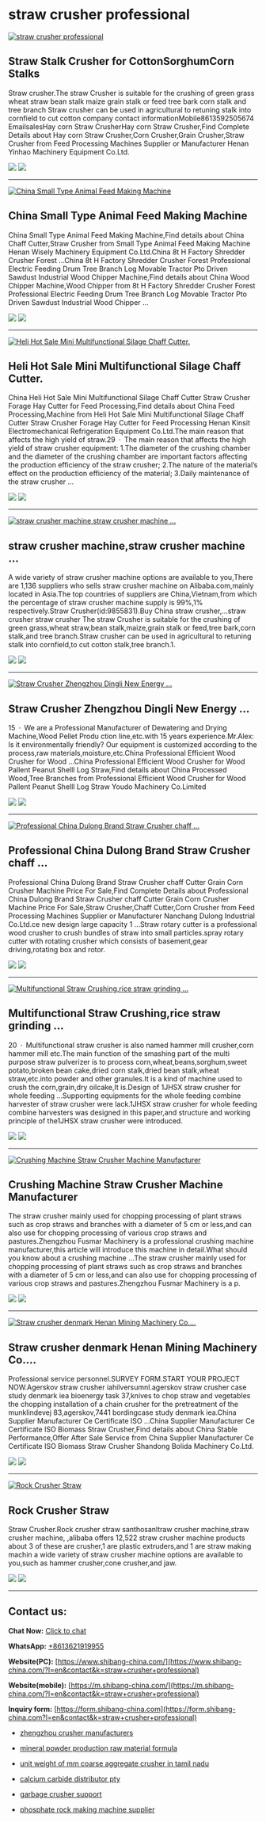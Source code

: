 # straw crusher professional

<a href="https://swt.shibang-china.com/?l=en&img&k=straw+crusher+professional" target="_blank">![straw crusher professional](http://static.shibang-china.com/all-800x300/324.jpg)</a>

## Straw Stalk Crusher for CottonSorghumCorn Stalks
Straw crusher.The straw Crusher is suitable for the crushing of green grass wheat straw bean stalk maize grain stalk or feed tree bark corn stalk and tree branch Straw crusher can be used in agricultural to retuning stalk into cornfield to cut cotton company contact informationMobile8613592505674 EmailsalesHay corn Straw CrusherHay corn Straw Crusher,Find Complete Details about Hay corn Straw Crusher,Corn Crusher,Grain Crusher,Straw Crusher from Feed Processing Machines Supplier or Manufacturer Henan Yinhao Machinery Equipment Co.Ltd.


<a href="https://whatsapp.shibangsoft.com/WhatsApp.php" target="_blank" title="WhatsApp">![](http://static.shibang-china.com/icon/whatsapp.png)</a> <a href="https://swt.shibang-china.com/?l=en&icon&k=straw+crusher+professional" target="_blank">![](http://static.shibang-china.com/icon/chat-en.png)</a>

---

<a href="https://swt.shibang-china.com/?l=en&img&k=straw+crusher+professional" target="_blank">![China Small Type Animal Feed Making Machine](http://static.shibang-china.com/all-800x300/76.jpg)</a>

## China Small Type Animal Feed Making Machine
China Small Type Animal Feed Making Machine,Find details about China Chaff Cutter,Straw Crusher from Small Type Animal Feed Making Machine Henan Wisely Machinery Equipment Co.Ltd.China 8t H Factory Shredder Crusher Forest …China 8t H Factory Shredder Crusher Forest Professional Electric Feeding Drum Tree Branch Log Movable Tractor Pto Driven Sawdust Industrial Wood Chipper Machine,Find details about China Wood Chipper Machine,Wood Chipper from 8t H Factory Shredder Crusher Forest Professional Electric Feeding Drum Tree Branch Log Movable Tractor Pto Driven Sawdust Industrial Wood Chipper …


<a href="https://whatsapp.shibangsoft.com/WhatsApp.php" target="_blank" title="WhatsApp">![](http://static.shibang-china.com/icon/whatsapp.png)</a> <a href="https://swt.shibang-china.com/?l=en&icon&k=straw+crusher+professional" target="_blank">![](http://static.shibang-china.com/icon/chat-en.png)</a>

---

<a href="https://swt.shibang-china.com/?l=en&img&k=straw+crusher+professional" target="_blank">![Heli Hot Sale Mini Multifunctional Silage Chaff Cutter.](http://static.shibang-china.com/all-800x300/1007.jpg)</a>

## Heli Hot Sale Mini Multifunctional Silage Chaff Cutter.
China Heli Hot Sale Mini Multifunctional Silage Chaff Cutter Straw Crusher Forage Hay Cutter for Feed Processing,Find details about China Feed Processing,Machine from Heli Hot Sale Mini Multifunctional Silage Chaff Cutter Straw Crusher Forage Hay Cutter for Feed Processing Henan Kinsit Electromechanical Refrigeration Equipment Co.Ltd.The main reason that affects the high yield of straw.29&ensp;&#0183;&ensp;The main reason that affects the high yield of straw crusher equipment: 1.The diameter of the crushing chamber and the diameter of the crushing chamber are important factors affecting the production efficiency of the straw crusher; 2.The nature of the material’s effect on the production efficiency of the material; 3.Daily maintenance of the straw crusher …


<a href="https://whatsapp.shibangsoft.com/WhatsApp.php" target="_blank" title="WhatsApp">![](http://static.shibang-china.com/icon/whatsapp.png)</a> <a href="https://swt.shibang-china.com/?l=en&icon&k=straw+crusher+professional" target="_blank">![](http://static.shibang-china.com/icon/chat-en.png)</a>

---

<a href="https://swt.shibang-china.com/?l=en&img&k=straw+crusher+professional" target="_blank">![straw crusher machine,straw crusher machine …](http://static.shibang-china.com/all-800x300/221.jpg)</a>

## straw crusher machine,straw crusher machine …
A wide variety of straw crusher machine options are available to you,There are 1,136 suppliers who sells straw crusher machine on Alibaba.com,mainly located in Asia.The top countries of suppliers are China,Vietnam,from which the percentage of straw crusher machine supply is 99%,1% respectively.Straw Crusher(id:9855831).Buy China straw crusher,…straw crusher straw crusher The straw Crusher is suitable for the crushing of green grass,wheat straw,bean stalk,maize,grain stalk or feed,tree bark,corn stalk,and tree branch.Straw crusher can be used in agricultural to retuning stalk into cornfield,to cut cotton stalk,tree branch.1.


<a href="https://whatsapp.shibangsoft.com/WhatsApp.php" target="_blank" title="WhatsApp">![](http://static.shibang-china.com/icon/whatsapp.png)</a> <a href="https://swt.shibang-china.com/?l=en&icon&k=straw+crusher+professional" target="_blank">![](http://static.shibang-china.com/icon/chat-en.png)</a>

---

<a href="https://swt.shibang-china.com/?l=en&img&k=straw+crusher+professional" target="_blank">![Straw Crusher Zhengzhou Dingli New Energy …](http://static.shibang-china.com/all-800x300/234.jpg)</a>

## Straw Crusher Zhengzhou Dingli New Energy …
15&ensp;&#0183;&ensp;We are a Professional Manufacturer of Dewatering and Drying Machine,Wood Pellet Produ ction line,etc.with 15 years experience.Mr.Alex: Is it environmentally friendly? Our equipment is customized according to the process,raw materials,moisture,etc.China Professional Efficient Wood Crusher for Wood …China Professional Efficient Wood Crusher for Wood Pallent Peanut Shelll Log Straw,Find details about China Processed Wood,Tree Branches from Professional Efficient Wood Crusher for Wood Pallent Peanut Shelll Log Straw Youdo Machinery Co.Limited


<a href="https://whatsapp.shibangsoft.com/WhatsApp.php" target="_blank" title="WhatsApp">![](http://static.shibang-china.com/icon/whatsapp.png)</a> <a href="https://swt.shibang-china.com/?l=en&icon&k=straw+crusher+professional" target="_blank">![](http://static.shibang-china.com/icon/chat-en.png)</a>

---

<a href="https://swt.shibang-china.com/?l=en&img&k=straw+crusher+professional" target="_blank">![Professional China Dulong Brand Straw Crusher chaff …](http://static.shibang-china.com/all-800x300/555.jpg)</a>

## Professional China Dulong Brand Straw Crusher chaff …
Professional China Dulong Brand Straw Crusher chaff Cutter Grain Corn Crusher Machine Price For Sale,Find Complete Details about Professional China Dulong Brand Straw Crusher chaff Cutter Grain Corn Crusher Machine Price For Sale,Straw Crusher,Chaff Cutter,Corn Crusher from Feed Processing Machines Supplier or Manufacturer Nanchang Dulong Industrial Co.Ltd.ce new design large capacity 1 …Straw rotary cutter is a professional wood crusher to crush bundles of straw into small particles.spray rotary cutter with rotating crusher which consists of basement,gear driving,rotating box and rotor.


<a href="https://whatsapp.shibangsoft.com/WhatsApp.php" target="_blank" title="WhatsApp">![](http://static.shibang-china.com/icon/whatsapp.png)</a> <a href="https://swt.shibang-china.com/?l=en&icon&k=straw+crusher+professional" target="_blank">![](http://static.shibang-china.com/icon/chat-en.png)</a>

---

<a href="https://swt.shibang-china.com/?l=en&img&k=straw+crusher+professional" target="_blank">![Multifunctional Straw Crushing,rice straw grinding …](http://static.shibang-china.com/all-800x300/663.jpg)</a>

## Multifunctional Straw Crushing,rice straw grinding …
20&ensp;&#0183;&ensp;Multifunctional straw crusher is also named hammer mill crusher,corn hammer mill etc.The main function of the smashing part of the multi purpose straw pulverizer is to process corn,wheat,beans,sorghum,sweet potato,broken bean cake,dried corn stalk,dried bean stalk,wheat straw,etc.into powder and other granules.It is a kind of machine used to crush the corn,grain,dry oilcake,It is.Design of 1JHSX straw crusher for whole feeding …Supporting equipments for the whole feeding combine harvester of straw crusher were lack.1JHSX straw crusher for whole feeding combine harvesters was designed in this paper,and structure and working principle of the1JHSX straw crusher were introduced.


<a href="https://whatsapp.shibangsoft.com/WhatsApp.php" target="_blank" title="WhatsApp">![](http://static.shibang-china.com/icon/whatsapp.png)</a> <a href="https://swt.shibang-china.com/?l=en&icon&k=straw+crusher+professional" target="_blank">![](http://static.shibang-china.com/icon/chat-en.png)</a>

---

<a href="https://swt.shibang-china.com/?l=en&img&k=straw+crusher+professional" target="_blank">![Crushing Machine Straw Crusher Machine Manufacturer](http://static.shibang-china.com/all-800x300/1217.jpg)</a>

## Crushing Machine Straw Crusher Machine Manufacturer
The straw crusher mainly used for chopping processing of plant straws such as crop straws and branches with a diameter of 5 cm or less,and can also use for chopping processing of various crop straws and pastures.Zhengzhou Fusmar Machinery is a professional crushing machine manufacturer,this article will introduce this machine in detail.What should you know about a crushing machine …The straw crusher mainly used for chopping processing of plant straws such as crop straws and branches with a diameter of 5 cm or less,and can also use for chopping processing of various crop straws and pastures.Zhengzhou Fusmar Machinery is a p.


<a href="https://whatsapp.shibangsoft.com/WhatsApp.php" target="_blank" title="WhatsApp">![](http://static.shibang-china.com/icon/whatsapp.png)</a> <a href="https://swt.shibang-china.com/?l=en&icon&k=straw+crusher+professional" target="_blank">![](http://static.shibang-china.com/icon/chat-en.png)</a>

---

<a href="https://swt.shibang-china.com/?l=en&img&k=straw+crusher+professional" target="_blank">![Straw crusher denmark Henan Mining Machinery Co.…](http://static.shibang-china.com/all-800x300/359.jpg)</a>

## Straw crusher denmark Henan Mining Machinery Co.…
Professional service personnel.SURVEY FORM.START YOUR PROJECT NOW.Agerskov straw crusher iahilversumnl.agerskov straw crusher case study denmark iea bioenergy task 37,knives to chop straw and vegetables the chopping installation of a chain crusher for the pretreatment of the munklindevej 83,agerskov,7441 bordingcase study denmark iea.China Supplier Manufacturer Ce Certificate ISO …China Supplier Manufacturer Ce Certificate ISO Biomass Straw Crusher,Find details about China Stable Performance,Offer After Sale Service from China Supplier Manufacturer Ce Certificate ISO Biomass Straw Crusher Shandong Bolida Machinery Co.Ltd.


<a href="https://whatsapp.shibangsoft.com/WhatsApp.php" target="_blank" title="WhatsApp">![](http://static.shibang-china.com/icon/whatsapp.png)</a> <a href="https://swt.shibang-china.com/?l=en&icon&k=straw+crusher+professional" target="_blank">![](http://static.shibang-china.com/icon/chat-en.png)</a>

---

<a href="https://swt.shibang-china.com/?l=en&img&k=straw+crusher+professional" target="_blank">![Rock Crusher Straw](http://static.shibang-china.com/all-800x300/1089.jpg)</a>

## Rock Crusher Straw
Straw Crusher.Rock crusher straw santhosanltraw crusher machine,straw crusher machine, ,alibaba offers 12,522 straw crusher machine products about 3 of these are crusher,1 are plastic extruders,and 1 are straw making machin a wide variety of straw crusher machine options are available to you,such as hammer crusher,cone crusher,and jaw.

<a href="https://whatsapp.shibangsoft.com/WhatsApp.php" target="_blank" title="WhatsApp">![](http://static.shibang-china.com/icon/whatsapp.png)</a> <a href="https://swt.shibang-china.com/?l=en&icon&k=straw+crusher+professional" target="_blank">![](http://static.shibang-china.com/icon/chat-en.png)</a>

---
## Contact us:

**Chat Now:** [Click to chat](https://swt.shibang-china.com?l=en&contact&k=straw+crusher+professional)

**WhatsApp:**  [+8613621919955](https://whatsapp.shibangsoft.com/WhatsApp.php)

**Website(PC):** [https://www.shibang-china.com/](https://www.shibang-china.com/?l=en&contact&k=straw+crusher+professional)

**Website(mobile):** [https://m.shibang-china.com/](https://m.shibang-china.com/?l=en&contact&k=straw+crusher+professional)

**Inquiry form:** [https://form.shibang-china.com](https://form.shibang-china.com?l=en&contact&k=straw+crusher+professional)

* [zhengzhou crusher manufacturers](../152/zhengzhou%20crusher%20manufacturers.md)

* [mineral powder production raw material formula](../158/mineral%20powder%20production%20raw%20material%20formula.md)

* [unit weight of mm coarse aggregate crusher in tamil nadu](../157/unit%20weight%20of%20mm%20coarse%20aggregate%20crusher%20in%20tamil%20nadu.md)

* [calcium carbide distributor pty](../158/calcium%20carbide%20distributor%20pty.md)

* [garbage crusher support](../152/garbage%20crusher%20support.md)

* [phosphate rock making machine supplier](../158/phosphate%20rock%20making%20machine%20supplier.md)